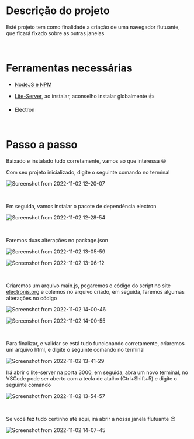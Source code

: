 # Descrição do projeto

Esté projeto tem como finalidade a criação de uma navegador flutuante, que ficará fixado sobre as outras janelas

<br>

# Ferramentas necessárias

- [NodeJS e NPM](https://kinsta.com/pt/blog/como-instalar-o-node-js/)

- [Lite-Server](https://github.com/johnpapa/lite-server), ao instalar, aconselho instalar globalmente 👍

- Electron

<br>

# Passo a passo

Baixado e instalado tudo corretamente, vamos ao que interessa 😃

Com seu projeto inicializado, digite o seguinte comando no terminal

![Screenshot from 2022-11-02 12-20-07](https://user-images.githubusercontent.com/81364355/199529100-044a4e0c-40ef-4e7c-ac58-502856b12db4.png)

<br>

Em seguida, vamos instalar o pacote de dependência electron

![Screenshot from 2022-11-02 12-28-54](https://user-images.githubusercontent.com/81364355/199531279-dd98cf8c-816c-4555-bcf5-b73b5653c3bf.png)

<br>

Faremos duas alterações no package.json

![Screenshot from 2022-11-02 13-05-59](https://user-images.githubusercontent.com/81364355/199540932-1061b200-63c2-4263-97a0-6ddeed2f4c7f.png)

![Screenshot from 2022-11-02 13-06-12](https://user-images.githubusercontent.com/81364355/199540941-fab10c65-19b6-46b9-abaa-c2df2a45ced9.png)

<br>

Criaremos um arquivo main.js, pegaremos o código do script no site [electronjs.org](https://www.electronjs.org/docs/latest/tutorial/tutorial-first-app#final-starter-code) e colemos no arquivo criado, em seguida, faremos algumas alterações no código

![Screenshot from 2022-11-02 14-00-46](https://user-images.githubusercontent.com/81364355/199553950-ec895c0b-39d2-43d7-adb0-6fb0a24b5c59.png)

![Screenshot from 2022-11-02 14-00-55](https://user-images.githubusercontent.com/81364355/199553966-60d475b7-908b-4523-bf3b-b1de0f31e4cf.png)

<br>

Para finalizar, e validar se está tudo funcionando corretamente, criaremos um arquivo html, e digite o seguinte comando no terminal

![Screenshot from 2022-11-02 13-41-29](https://user-images.githubusercontent.com/81364355/199549615-badc3d08-7b78-409b-b20c-f403669ec7c0.png)

Irá abrir o lite-server na porta 3000, em seguida, abra um novo terminal, no VSCode pode ser aberto com a tecla de atalho (Ctrl+Shift+5) e digite o seguinte comando

![Screenshot from 2022-11-02 13-54-57](https://user-images.githubusercontent.com/81364355/199552538-d7f6ba8f-ce1d-4704-b861-0efd8c39d276.png)

<br>

Se você fez tudo certinho até aqui, irá abrir a nossa janela flutuante 😍

![Screenshot from 2022-11-02 14-07-45](https://user-images.githubusercontent.com/81364355/199555319-a9f4ddd5-7fb2-4863-9bfa-262fa8d0cbb0.png)


